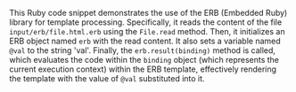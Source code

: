 This Ruby code snippet demonstrates the use of the ERB (Embedded Ruby) library for template processing. Specifically, it reads the content of the file `input/erb/file.html.erb` using the `File.read` method. Then, it initializes an ERB object named `erb` with the read content. It also sets a variable named `@val` to the string 'val'. Finally, the `erb.result(binding)` method is called, which evaluates the code within the `binding` object (which represents the current execution context) within the ERB template, effectively rendering the template with the value of `@val` substituted into it.
